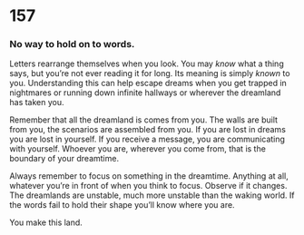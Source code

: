 # 157

### No way to hold on to words.

Letters rearrange themselves when you look. You may _know_ what a thing says, but you’re not ever reading it for long. Its meaning is simply _known_ to you. Understanding this can help escape dreams when you get trapped in nightmares or running down infinite hallways or wherever the dreamland has taken you. 

Remember that all the dreamland is comes from you. The walls are built from you, the scenarios are assembled from you. If you are lost in dreams you are lost in yourself. If you receive a message, you are communicating with yourself. Whoever you are, wherever you come from, that is the boundary of your dreamtime. 

Always remember to focus on something in the dreamtime. Anything at all, whatever you’re in front of when you think to focus. Observe if it changes. The dreamlands are unstable, much more unstable than the waking world. If the words fail to hold their shape you’ll know where you are. 

You make this land. 